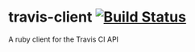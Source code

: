 travis-client [![Build Status](https://secure.travis-ci.org/mindscratch/travis-client.png)](http://travis-ci.org/mindscratch/travis-client)  
=============

A ruby client for the Travis CI API
